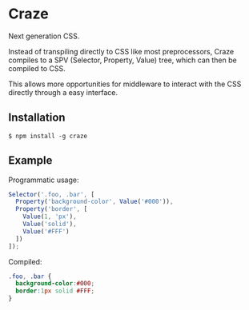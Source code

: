 # Craze
Next generation CSS.

Instead of transpiling directly to CSS like most preprocessors, Craze compiles to a SPV (Selector, Property, Value) tree, which can then be compiled to CSS.

This allows more opportunities for middleware to interact with the CSS directly through a easy interface.

## Installation
```
$ npm install -g craze
```

## Example
Programmatic usage:
```javascript
Selector('.foo, .bar', [
  Property('background-color', Value('#000')),
  Property('border', [
    Value(1, 'px'),
    Value('solid'),
    Value('#FFF')
  ])
]);
```

Compiled:

```css
.foo, .bar {
  background-color:#000;
  border:1px solid #FFF;
}
```
